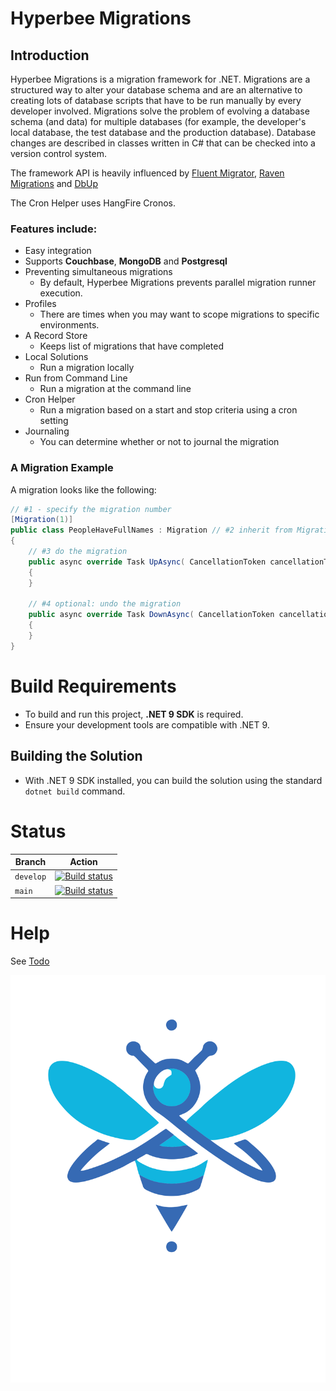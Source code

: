 # Hyperbee Migrations

## Introduction

Hyperbee Migrations is a migration framework for .NET. Migrations are a structured way to alter your database
schema and are an alternative to creating lots of database scripts that have to be run manually by every
developer involved. Migrations solve the problem of evolving a database schema (and data) for multiple databases
(for example, the developer's local database, the test database and the production database). Database changes
are described in classes written in C# that can be checked into a version control system.

The framework API is heavily influenced by [Fluent Migrator](https://github.com/schambers/fluentmigrator), [Raven Migrations](https://github.com/migrating-ravens/RavenMigrations) and [DbUp](https://github.com/DbUp/DbUp)

The Cron Helper uses HangFire Cronos.

### Features include:

* Easy integration
* Supports **Couchbase**, **MongoDB** and **Postgresql**
* Preventing simultaneous migrations
    * By default, Hyperbee Migrations prevents parallel migration runner execution.
* Profiles 
    * There are times when you may want to scope migrations to specific environments.
* A Record Store
    * Keeps list of migrations that have completed
* Local Solutions
    * Run a migration locally
* Run from Command Line
    * Run a migration at the command line
* Cron Helper
    * Run a migration based on a start and stop criteria using a cron setting
* Journaling
    * You can determine whether or not to journal the migration

### A Migration Example

A migration looks like the following:

```c#
// #1 - specify the migration number
[Migration(1)]
public class PeopleHaveFullNames : Migration // #2 inherit from Migration
{
    // #3 do the migration
    public async override Task UpAsync( CancellationToken cancellationToken = default )
    {
    }

    // #4 optional: undo the migration
    public async override Task DownAsync( CancellationToken cancellationToken = default )
    {
    }
}

```

# Build Requirements

* To build and run this project, **.NET 9 SDK** is required.
* Ensure your development tools are compatible with .NET 9.

## Building the Solution

* With .NET 9 SDK installed, you can build the solution using the standard `dotnet build` command.


# Status

| Branch     | Action                                                                                                                                                                                                                      |
|------------|-----------------------------------------------------------------------------------------------------------------------------------------------------------------------------------------------------------------------------|
| `develop`  | [![Build status](https://github.com/Stillpoint-Software/hyperbee.migrations/actions/workflows/publish.yml/badge.svg?branch=develop)](https://github.com/Stillpoint-Software/hyperbee.migration/actions/workflows/publish.yml)  |
| `main`     | [![Build status](https://github.com/Stillpoint-Software/hyperbee.migrations/actions/workflows/publish.yml/badge.svg)](https://github.com/Stillpoint-Software/hyperbee.migration/actions/workflows/publish.yml)                 |


# Help

See [Todo](https://github.com/Stillpoint-Software/hyperbee.migrations/blob/main/docs/todo.md)

[![Hyperbee.Migrations](https://github.com/Stillpoint-Software/Hyperbee.migrations/blob/main/assets/hyperbee.svg?raw=true)](https://github.com/Stillpoint-Software/Hyperbee.migrations)


